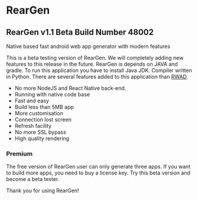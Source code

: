 # RearGen

## RearGen v1.1 Beta Build Number 48002
Native based fast android web app generator with modern features

This is a beta testing version of RearGen. We will completely adding new features to this release in the future. RearGen is depends on JAVA and gradle. To run this application you have to install Java JDK. Compiler written in Python. There are several features added to this application than [RWAD](https://github.com/ThirashaPraween/RWAD-React-Native-Web-App-Dev).

- No more NodeJS and React Native back-end.
- Running with native code base
- Fast and easy
- Build less than 5MB app
- More customisation
- Connection lost screen
- Refresh facility
- No more SSL bypass
- High quality rendering

### Premium
The free version of RearGen user can only generate three apps. If you want to build more apps, you need to buy a license key.  Try this beta version and become a beta tester.

Thank you for using RearGen!